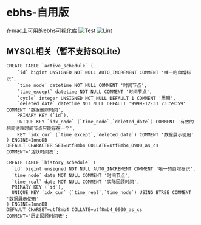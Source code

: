 # ebhs-自用版
在mac上可用的ebhs可视化库
![Test](https://github.com/ArtificialYi/PyEbhs/actions/workflows/test.yml/badge.svg?branch=master)
![Lint](https://github.com/ArtificialYi/PyEbhs/actions/workflows/lint.yml/badge.svg?branch=master)

## MYSQL相关（暂不支持SQLite）
```
CREATE TABLE `active_schedule` (
    `id` bigint UNSIGNED NOT NULL AUTO_INCREMENT COMMENT '唯一的自增标识',
    `time_node` datetime NOT NULL COMMENT '时间节点',
    `time_except` datetime NOT NULL COMMENT '时间节点',
    `cycle` integer UNSIGNED NOT NULL DEFAULT 1 COMMENT '周期',
    `deleted_date` datetime NOT NULL DEFAULT '9999-12-31 23:59:59' COMMENT '数据删除时间',
    PRIMARY KEY (`id`),
    UNIQUE KEY `idx_node` (`time_node`,`deleted_date`) COMMENT '有效的相同活跃时间节点只能存在一个',
    KEY `idx_cur` (`time_except`,`deleted_date`) COMMENT '数据展示使用'
) ENGINE=InnoDB
DEFAULT CHARACTER SET=utf8mb4 COLLATE=utf8mb4_0900_as_cs
COMMENT='活跃时间表';
```
```
CREATE TABLE `history_schedule` (
  `id` bigint unsigned NOT NULL AUTO_INCREMENT COMMENT '唯一的自增标识',
  `time_node` date NOT NULL COMMENT '时间节点',
  `time_real` date NOT NULL COMMENT '实际回顾时间',
  PRIMARY KEY (`id`),
  UNIQUE KEY `idx_cur` (`time_real`,`time_node`) USING BTREE COMMENT '数据展示使用'
) ENGINE=InnoDB
DEFAULT CHARSET=utf8mb4 COLLATE=utf8mb4_0900_as_cs
COMMENT='历史回顾时间表';
```